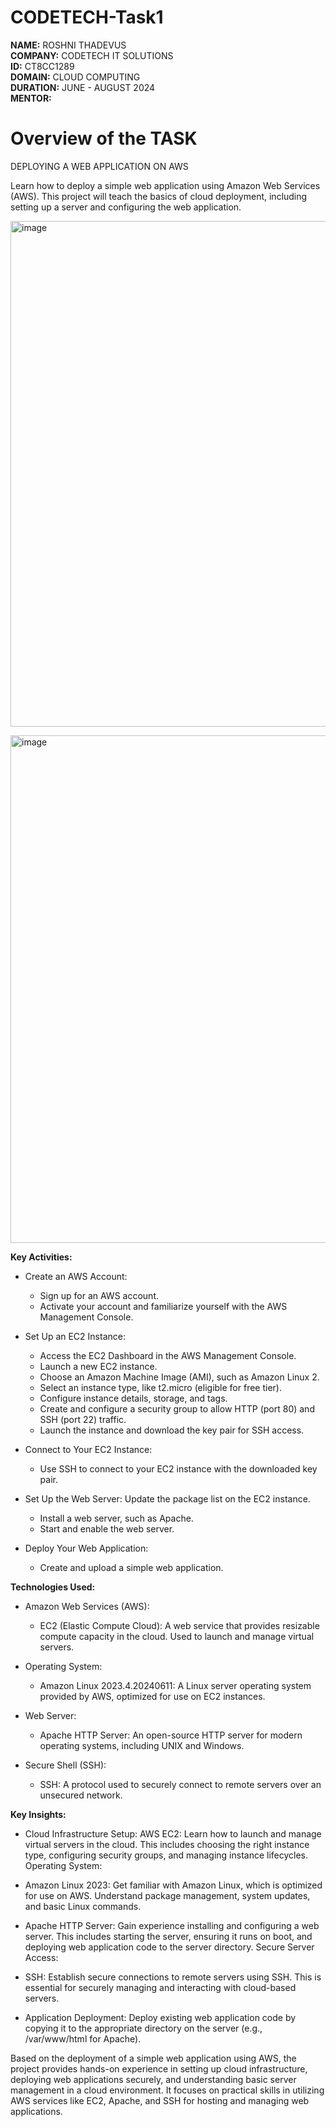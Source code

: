 # CODETECH-Task1

**NAME:** ROSHNI THADEVUS  
**COMPANY:** CODETECH IT SOLUTIONS  
**ID:** CT8CC1289  
**DOMAIN:** CLOUD COMPUTING  
**DURATION:** JUNE - AUGUST 2024  
**MENTOR:**   

# **Overview of the TASK**  

DEPLOYING A WEB APPLICATION ON AWS 
  
Learn how to deploy a simple web application using Amazon Web Services (AWS). This project will teach the basics of cloud deployment, including setting up a server and configuring the web application.

<img width="809" alt="image" src="https://github.com/luciyaroshni/CODETECH-Task1/assets/75429068/8b6639de-138a-47b3-9cd3-9d3a4af4adb5"><br>


<img width="812" alt="image" src="https://github.com/luciyaroshni/CODETECH-Task1/assets/75429068/cc942d22-21c5-4f74-b5ce-6656397ea840"><br>



**Key Activities:**  

- Create an AWS Account:
    - Sign up for an AWS account.
    - Activate your account and familiarize yourself with the AWS Management Console.

- Set Up an EC2 Instance:
  - Access the EC2 Dashboard in the AWS Management Console.
  - Launch a new EC2 instance.
  - Choose an Amazon Machine Image (AMI), such as Amazon Linux 2.
  - Select an instance type, like t2.micro (eligible for free tier).
  - Configure instance details, storage, and tags.
  - Create and configure a security group to allow HTTP (port 80) and SSH (port 22) traffic.
  - Launch the instance and download the key pair for SSH access.

- Connect to Your EC2 Instance:
  - Use SSH to connect to your EC2 instance with the downloaded key pair.

- Set Up the Web Server: Update the package list on the EC2 instance.
  - Install a web server, such as Apache.
  - Start and enable the web server.

- Deploy Your Web Application:
  - Create and upload a simple web application.  
  
**Technologies Used:**  

- Amazon Web Services (AWS):
  - EC2 (Elastic Compute Cloud): A web service that provides resizable compute capacity in the cloud. Used to launch and manage virtual servers.

- Operating System:
  - Amazon Linux 2023.4.20240611: A Linux server operating system provided by AWS, optimized for use on EC2 instances.

- Web Server:
  - Apache HTTP Server: An open-source HTTP server for modern operating systems, including UNIX and Windows.

- Secure Shell (SSH):
  - SSH: A protocol used to securely connect to remote servers over an unsecured network.  
  
**Key Insights:**  

- Cloud Infrastructure Setup:
  AWS EC2: Learn how to launch and manage virtual servers in the cloud. This includes choosing the right instance type, configuring security groups, and managing instance lifecycles.
Operating System:

- Amazon Linux 2023:
  Get familiar with Amazon Linux, which is optimized for use on AWS. Understand package management, system updates, and basic Linux commands.
  
- Apache HTTP Server:
  Gain experience installing and configuring a web server. This includes starting the server, ensuring it runs on boot, and deploying web application code to the server directory.
Secure Server Access:

- SSH:
  Establish secure connections to remote servers using SSH. This is essential for securely managing and interacting with cloud-based servers.
  
- Application Deployment:
  Deploy existing web application code by copying it to the appropriate directory on the server (e.g., /var/www/html for Apache).

Based on the deployment of a simple web application using AWS, the project provides hands-on experience in setting up cloud infrastructure, deploying web applications securely, and understanding basic server management in a cloud environment. It focuses on practical skills in utilizing AWS services like EC2, Apache, and SSH for hosting and managing web applications.
